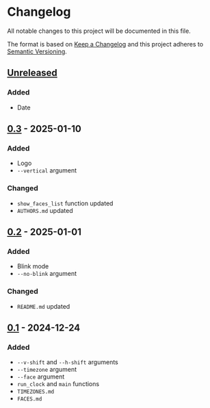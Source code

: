 # Changelog
All notable changes to this project will be documented in this file.

The format is based on [Keep a Changelog](http://keepachangelog.com/en/1.0.0/)
and this project adheres to [Semantic Versioning](http://semver.org/spec/v2.0.0.html).

## [Unreleased]
### Added
- Date
## [0.3] - 2025-01-10
### Added
- Logo
- `--vertical` argument
### Changed
- `show_faces_list` function updated
- `AUTHORS.md` updated
## [0.2] - 2025-01-01
### Added
- Blink mode
- `--no-blink` argument
### Changed
- `README.md` updated
## [0.1] - 2024-12-24
### Added
- `--v-shift` and `--h-shift` arguments
- `--timezone` argument
- `--face` argument
- `run_clock` and `main` functions
- `TIMEZONES.md`
- `FACES.md`

[Unreleased]: https://github.com/sepandhaghighi/clox/compare/v0.3...dev
[0.3]: https://github.com/sepandhaghighi/clox/compare/v0.2...v0.3
[0.2]: https://github.com/sepandhaghighi/clox/compare/v0.1...v0.2
[0.1]: https://github.com/sepandhaghighi/clox/compare/e9b49e2...v0.1



